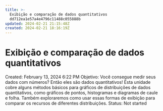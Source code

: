 ```yaml
---
title: >-
  Exibição e comparação de dados quantitativos
  dd712ea1e57a4e4796c11488c055888b
updated: 2024-02-21 21:15:48Z
created: 2024-02-21 18:16:19Z
---
```


# Exibição e comparação de dados quantitativos

Created: February 13, 2024 6:22 PM
Objetivo: Você consegue medir seus dados com números? Então eles são dados quantitativos! Esta unidade cobre alguns métodos básicos para gráficos de distribuições de dados quantitativos, como gráficos de pontos, histogramas e diagramas de caule e folha. Também exploraremos como usar essas formas de exibição para comparar os recursos de diferentes distribuições.
Status: Not started